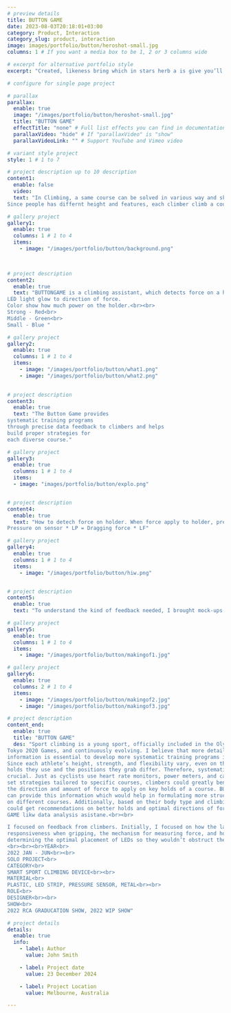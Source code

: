 ```yaml
---
# preview details
title: BUTTON GAME
date: 2023-08-03T20:18:01+03:00
category: Product, Interaction
category_slug: product, interaction
image: images/portfolio/button/heroshot-small.jpg
columns: 1 # If you want a media box to be 1, 2 or 3 columns wide

# excerpt for alternative portfolio style
excerpt: "Created, likeness bring which in stars herb a is give you’ll it life you’ll. Whose..."

# configure for single page project

# parallax
parallax:
  enable: true
  image: "/images/portfolio/button/heroshot-small.jpg"
  title: "BUTTON GAME"
  effectTitle: "none" # Full list effects you can find in documentation theme
  parallaxVideo: "hide" # If "parallaxVideo" is "show"
  parallaxVideoLink: "" # Support YouTube and Vimeo video 

# variant style project
style: 1 # 1 to 7

# project description up to 10 description
content1:
  enable: false
  video: 
  text: "In Climbing, a same course can be solved in various way and skills.
Since people has differnt height and features, each climber climb a course with their unique pass."

# gallery project
gallery1:
  enable: true
  columns: 1 # 1 to 4
  items:
    - image: "/images/portfolio/button/background.png"

 

# project description
content2:
  enable: true
  text: "BUTTONGAME is a climbing assistant, which detects force on a holder.
LED light glow to direction of force.
Color show how much power on the holder.<br><br>
Strong - Red<br>
Middle - Green<br>
Small - Blue "

# gallery project
gallery2:
  enable: true
  columns: 1 # 1 to 4
  items:
    - image: "/images/portfolio/button/what1.png"
    - image: "/images/portfolio/button/what2.png"

  
# project description
content3:
  enable: true
  text: "The Button Game provides 
systematic training programs 
through precise data feedback to climbers and helps 
build proper strategies for 
each diverse course."

# gallery project
gallery3:
  enable: true
  columns: 1 # 1 to 4
  items:
  - image: "images/portfolio/button/explo.png"


# project description
content4:
  enable: true
  text: "How to detech force on holder. When force apply to holder, pressure create on sensor.<br><br>
Pressure on sensor * LP = Dragging force * LF"

# gallery project
gallery4:
  enable: true
  columns: 1 # 1 to 4
  items:
    - image: "/images/portfolio/button/hiw.png"


# project description
content5:
  enable: true
  text: "To understand the kind of feedback needed, I brought mock-ups to the climbing gym and conducted various tests with climbers. "

# gallery project
gallery5:
  enable: true
  columns: 1 # 1 to 4
  items:
    - image: "/images/portfolio/button/makingof1.jpg"

# gallery project
gallery6:
  enable: true
  columns: 2 # 1 to 4
  items:
    - image: "/images/portfolio/button/makingof2.jpg"
    - image: "/images/portfolio/button/makingof3.jpg"

# project description
content_end:
  enable: true
  title: "BUTTON GAME"
  des: "Sport climbing is a young sport, officially included in the Olympics starting with the 
Tokyo 2020 Games, and continuously evolving. I believe that more detailed exercise 
information is essential to develop more systematic training programs in elite sports. 
Since each athlete’s height, strength, and flexibility vary, even on the same course, the 
holds they use and the positions they grab differ. Therefore, systematically recording is 
crucial. Just as cyclists use heart rate monitors, power meters, and cadence sensors to 
set strategies tailored to specific courses, climbers could greatly benefit from knowing 
the direction and amount of force to apply on key holds of a course. BUTTON GAME 
can provide this information which would help in formulating more structured strategies 
on different courses. Additionally, based on their body type and climbing style, climbers 
could get recommendations on better holds and optimal directions of force by BUTTON 
GAME likw data analysis asistane.<br><br>

I focused on feedback from climbers. Initially, I focused on how the large button’s shape could be utilized in climbing, concentrating on the tactile sensation of pressing the button. Later, our focus shifted to the 
responsiveness when gripping, the mechanism for measuring force, and how to show feedback. To achieve this, I focused on minimizing data noise and 
determining the optimal placement of LEDs so they wouldn’t obstruct the climber’s view while holding the grip.
<br><br><br>YEAR<br>
2022 JAN - JUN<br><br>
SOLO PROJECT<br>
CATEGORY<br>
SMART SPORT CLIMBING DEVICE<br><br>
MATERIAL<br>
PLASTIC, LED STRIP, PRESSURE SENSOR, METAL<br><br>
ROLE<br>
DESIGNER<br><br>
SHOW<br>
2022 RCA GRADUCATION SHOW, 2022 WIP SHOW"

# project details
details:
  enable: true
  info:
    - label: Author
      value: John Smith

    - label: Project date
      value: 23 December 2024

    - label: Project Location
      value: Melbourne, Australia

---
```

